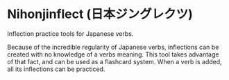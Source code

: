 # Nihonjinflect (日本ジングレクツ)

Inflection practice tools for Japanese verbs.

Because of the incredible regularity of Japanese verbs, inflections can be
created with no knowledge of a verbs meaning. This tool takes advantage of that
fact, and can be used as a flashcard system. When a verb is added, all its
inflections can be practiced.
